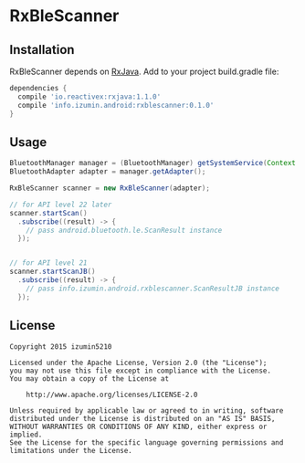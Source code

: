 # RxBleScanner

## Installation
RxBleScanner depends on [RxJava](https://github.com/ReactiveX/RxJava). Add to your project build.gradle file:

```groovy
dependencies {
  compile 'io.reactivex:rxjava:1.1.0'
  compile 'info.izumin.android:rxblescanner:0.1.0'
}
```


## Usage

```java
BluetoothManager manager = (BluetoothManager) getSystemService(Context.BLUETOOTH_SERVICE);
BluetoothAdapter adapter = manager.getAdapter();

RxBleScanner scanner = new RxBleScanner(adapter);

// for API level 22 later
scanner.startScan()
  .subscribe((result) -> {
    // pass android.bluetooth.le.ScanResult instance
  });


// for API level 21
scanner.startScanJB()
  .subscribe((result) -> {
    // pass info.izumin.android.rxblescanner.ScanResultJB instance
  });
```


## License

```
Copyright 2015 izumin5210

Licensed under the Apache License, Version 2.0 (the "License");
you may not use this file except in compliance with the License.
You may obtain a copy of the License at

    http://www.apache.org/licenses/LICENSE-2.0

Unless required by applicable law or agreed to in writing, software
distributed under the License is distributed on an "AS IS" BASIS,
WITHOUT WARRANTIES OR CONDITIONS OF ANY KIND, either express or implied.
See the License for the specific language governing permissions and
limitations under the License.
```